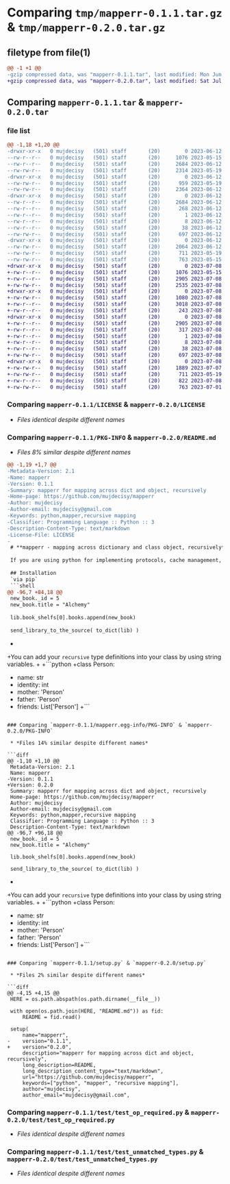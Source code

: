 # Comparing `tmp/mapperr-0.1.1.tar.gz` & `tmp/mapperr-0.2.0.tar.gz`

## filetype from file(1)

```diff
@@ -1 +1 @@
-gzip compressed data, was "mapperr-0.1.1.tar", last modified: Mon Jun 12 04:25:22 2023, max compression
+gzip compressed data, was "mapperr-0.2.0.tar", last modified: Sat Jul  8 17:54:35 2023, max compression
```

## Comparing `mapperr-0.1.1.tar` & `mapperr-0.2.0.tar`

### file list

```diff
@@ -1,18 +1,20 @@
-drwxr-xr-x   0 mujdecisy   (501) staff       (20)        0 2023-06-12 04:25:22.093165 mapperr-0.1.1/
--rw-r--r--   0 mujdecisy   (501) staff       (20)     1076 2023-05-15 14:31:09.000000 mapperr-0.1.1/LICENSE
--rw-r--r--   0 mujdecisy   (501) staff       (20)     2684 2023-06-12 04:25:22.092992 mapperr-0.1.1/PKG-INFO
--rw-rw-r--   0 mujdecisy   (501) staff       (20)     2314 2023-05-19 20:22:50.000000 mapperr-0.1.1/README.md
-drwxr-xr-x   0 mujdecisy   (501) staff       (20)        0 2023-06-12 04:25:22.091496 mapperr-0.1.1/mapperr/
--rw-rw-r--   0 mujdecisy   (501) staff       (20)      959 2023-05-19 20:57:17.000000 mapperr-0.1.1/mapperr/__init__.py
--rw-rw-r--   0 mujdecisy   (501) staff       (20)     2364 2023-06-12 04:18:50.000000 mapperr-0.1.1/mapperr/mapr.py
-drwxr-xr-x   0 mujdecisy   (501) staff       (20)        0 2023-06-12 04:25:22.092173 mapperr-0.1.1/mapperr.egg-info/
--rw-r--r--   0 mujdecisy   (501) staff       (20)     2684 2023-06-12 04:25:22.000000 mapperr-0.1.1/mapperr.egg-info/PKG-INFO
--rw-r--r--   0 mujdecisy   (501) staff       (20)      268 2023-06-12 04:25:22.000000 mapperr-0.1.1/mapperr.egg-info/SOURCES.txt
--rw-r--r--   0 mujdecisy   (501) staff       (20)        1 2023-06-12 04:25:22.000000 mapperr-0.1.1/mapperr.egg-info/dependency_links.txt
--rw-r--r--   0 mujdecisy   (501) staff       (20)        8 2023-06-12 04:25:22.000000 mapperr-0.1.1/mapperr.egg-info/top_level.txt
--rw-r--r--   0 mujdecisy   (501) staff       (20)       38 2023-06-12 04:25:22.093213 mapperr-0.1.1/setup.cfg
--rw-rw-r--   0 mujdecisy   (501) staff       (20)      697 2023-06-12 04:23:31.000000 mapperr-0.1.1/setup.py
-drwxr-xr-x   0 mujdecisy   (501) staff       (20)        0 2023-06-12 04:25:22.092740 mapperr-0.1.1/test/
--rw-rw-r--   0 mujdecisy   (501) staff       (20)     2064 2023-06-12 04:22:42.000000 mapperr-0.1.1/test/test_nested_objects.py
--rw-rw-r--   0 mujdecisy   (501) staff       (20)      711 2023-05-19 20:18:23.000000 mapperr-0.1.1/test/test_op_required.py
--rw-rw-r--   0 mujdecisy   (501) staff       (20)      763 2023-05-15 14:38:02.000000 mapperr-0.1.1/test/test_unmatched_types.py
+drwxr-xr-x   0 mujdecisy   (501) staff       (20)        0 2023-07-08 17:54:35.926318 mapperr-0.2.0/
+-rw-r--r--   0 mujdecisy   (501) staff       (20)     1076 2023-05-15 14:31:09.000000 mapperr-0.2.0/LICENSE
+-rw-r--r--   0 mujdecisy   (501) staff       (20)     2905 2023-07-08 17:54:35.926146 mapperr-0.2.0/PKG-INFO
+-rw-rw-r--   0 mujdecisy   (501) staff       (20)     2535 2023-07-08 17:53:17.000000 mapperr-0.2.0/README.md
+drwxr-xr-x   0 mujdecisy   (501) staff       (20)        0 2023-07-08 17:54:35.924301 mapperr-0.2.0/mapperr/
+-rw-rw-r--   0 mujdecisy   (501) staff       (20)     1080 2023-07-08 17:45:59.000000 mapperr-0.2.0/mapperr/__init__.py
+-rw-r--r--   0 mujdecisy   (501) staff       (20)     3018 2023-07-08 17:45:04.000000 mapperr-0.2.0/mapperr/mapper.py
+-rw-r--r--   0 mujdecisy   (501) staff       (20)      243 2023-07-08 11:49:55.000000 mapperr-0.2.0/mapperr/util.py
+drwxr-xr-x   0 mujdecisy   (501) staff       (20)        0 2023-07-08 17:54:35.925202 mapperr-0.2.0/mapperr.egg-info/
+-rw-r--r--   0 mujdecisy   (501) staff       (20)     2905 2023-07-08 17:54:35.000000 mapperr-0.2.0/mapperr.egg-info/PKG-INFO
+-rw-r--r--   0 mujdecisy   (501) staff       (20)      317 2023-07-08 17:54:35.000000 mapperr-0.2.0/mapperr.egg-info/SOURCES.txt
+-rw-r--r--   0 mujdecisy   (501) staff       (20)        1 2023-07-08 17:54:35.000000 mapperr-0.2.0/mapperr.egg-info/dependency_links.txt
+-rw-r--r--   0 mujdecisy   (501) staff       (20)        8 2023-07-08 17:54:35.000000 mapperr-0.2.0/mapperr.egg-info/top_level.txt
+-rw-r--r--   0 mujdecisy   (501) staff       (20)       38 2023-07-08 17:54:35.926367 mapperr-0.2.0/setup.cfg
+-rw-rw-r--   0 mujdecisy   (501) staff       (20)      697 2023-07-08 17:54:24.000000 mapperr-0.2.0/setup.py
+drwxr-xr-x   0 mujdecisy   (501) staff       (20)        0 2023-07-08 17:54:35.925923 mapperr-0.2.0/test/
+-rw-rw-r--   0 mujdecisy   (501) staff       (20)     1889 2023-07-07 23:58:08.000000 mapperr-0.2.0/test/test_nested_objects.py
+-rw-rw-r--   0 mujdecisy   (501) staff       (20)      711 2023-05-19 20:18:23.000000 mapperr-0.2.0/test/test_op_required.py
+-rw-r--r--   0 mujdecisy   (501) staff       (20)      822 2023-07-08 11:47:15.000000 mapperr-0.2.0/test/test_recursive_objects.py
+-rw-rw-r--   0 mujdecisy   (501) staff       (20)      763 2023-07-01 05:54:21.000000 mapperr-0.2.0/test/test_unmatched_types.py
```

### Comparing `mapperr-0.1.1/LICENSE` & `mapperr-0.2.0/LICENSE`

 * *Files identical despite different names*

### Comparing `mapperr-0.1.1/PKG-INFO` & `mapperr-0.2.0/README.md`

 * *Files 8% similar despite different names*

```diff
@@ -1,19 +1,7 @@
-Metadata-Version: 2.1
-Name: mapperr
-Version: 0.1.1
-Summary: mapperr for mapping across dict and object, recursively
-Home-page: https://github.com/mujdecisy/mapperr
-Author: mujdecisy
-Author-email: mujdecisy@gmail.com
-Keywords: python,mapper,recursive mapping
-Classifier: Programming Language :: Python :: 3
-Description-Content-Type: text/markdown
-License-File: LICENSE
-
 # **mapperr - mapping across dictionary and class object, recursively**
 
 If you are using python for implementing protocols, cache management, nosql or sql database manupilation with  the object oriented concepts in your code, mapperr can handle your object in your way, easily.
 
 ## Installation
 `via pip`
 ```shell
@@ -96,7 +84,18 @@
 new_book._id = 5
 new_book.title = "Alchemy"
 
 lib.book_shelfs[0].books.append(new_book)
 
 send_library_to_the_source( to_dict(lib) )
 ```
+
+You can add your `recursive` type definitions into your class by using string variables.
+
+```python
+class Person:
+    name: str
+    identity: int
+    mother: 'Person'
+    father: 'Person'
+    friends: List['Person']
+```
```

### Comparing `mapperr-0.1.1/mapperr.egg-info/PKG-INFO` & `mapperr-0.2.0/PKG-INFO`

 * *Files 14% similar despite different names*

```diff
@@ -1,10 +1,10 @@
 Metadata-Version: 2.1
 Name: mapperr
-Version: 0.1.1
+Version: 0.2.0
 Summary: mapperr for mapping across dict and object, recursively
 Home-page: https://github.com/mujdecisy/mapperr
 Author: mujdecisy
 Author-email: mujdecisy@gmail.com
 Keywords: python,mapper,recursive mapping
 Classifier: Programming Language :: Python :: 3
 Description-Content-Type: text/markdown
@@ -96,7 +96,18 @@
 new_book._id = 5
 new_book.title = "Alchemy"
 
 lib.book_shelfs[0].books.append(new_book)
 
 send_library_to_the_source( to_dict(lib) )
 ```
+
+You can add your `recursive` type definitions into your class by using string variables.
+
+```python
+class Person:
+    name: str
+    identity: int
+    mother: 'Person'
+    father: 'Person'
+    friends: List['Person']
+```
```

### Comparing `mapperr-0.1.1/setup.py` & `mapperr-0.2.0/setup.py`

 * *Files 2% similar despite different names*

```diff
@@ -4,15 +4,15 @@
 HERE = os.path.abspath(os.path.dirname(__file__))
 
 with open(os.path.join(HERE, "README.md")) as fid:
     README = fid.read()
 
 setup(
     name="mapperr",
-    version="0.1.1",
+    version="0.2.0",
     description="mapperr for mapping across dict and object, recursively",
     long_description=README,
     long_description_content_type="text/markdown",
     url="https://github.com/mujdecisy/mapperr",
     keywords=["python", "mapper", "recursive mapping"],
     author="mujdecisy",
     author_email="mujdecisy@gmail.com",
```

### Comparing `mapperr-0.1.1/test/test_op_required.py` & `mapperr-0.2.0/test/test_op_required.py`

 * *Files identical despite different names*

### Comparing `mapperr-0.1.1/test/test_unmatched_types.py` & `mapperr-0.2.0/test/test_unmatched_types.py`

 * *Files identical despite different names*

